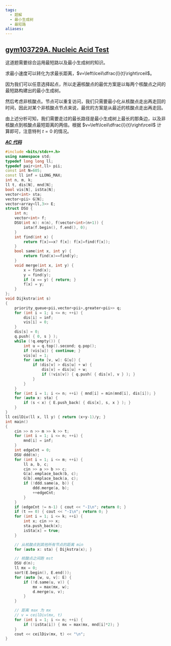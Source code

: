 ```yaml
---
tags:
  - 题解
  - 最小生成树
  - 最短路
aliases:
---
```

## [gym103729A. Nucleic Acid Test](https://codeforces.com/gym/103729/problem/A)

这道题需要综合运用最短路以及最小生成树的知识。

求最小速度可以转化为求最长距离，$v=\left\lceil\dfrac{l}{t}\right\rceil$。

因为我们可以任意选择起点，所以走遍核酸点的最优方案是以每两个核酸点之间的最短路构建出的最小生成树。

然后考虑非核酸点。节点可以重复访问，我们只需要最小化从核酸点走出再走回的时间，因此对某个非核酸点节点来说，最优的方案是从最近的核酸点走出再走回。

由上述分析可知，我们需要走过的最长路径是最小生成树上最长的那条边，以及非核酸点到核酸点最短距离的两倍。根据 $v=\left\lceil\dfrac{l}{t}\right\rceil$ 计算即可，注意特判 $t=0$ 的情况。

[***AC 代码***](https://codeforces.com/gym/103729/submission/314956868)

```cpp
#include <bits/stdc++.h>
using namespace std;
typedef long long ll;
typedef pair<int,ll> pii;
const int N=605;
const ll inf = LLONG_MAX;
int n, m, k;
ll t, dis[N], mnd[N];
bool vis[N], isSta[N];
vector<int> sta;
vector<pii> G[N];
vector<array<ll,3>> E;
struct DSU {
    int n;
    vector<int> f;
    DSU(int n): n(n), f(vector<int>(n+1)) {
        iota(f.begin(), f.end(), 0);
    }
    int find(int x) {
        return f[x]==x? f[x]: f[x]=find(f[x]);
    }
    bool same(int x, int y) {
        return find(x)==find(y);
    }
    void merge(int x, int y) {
        x = find(x);
        y = find(y);
        if (x == y) { return; }
        f[x] = y;
    }
};
void Dijkstra(int s)
{
    priority_queue<pii,vector<pii>,greater<pii>> q;
    for (int i = 1; i <= n; ++i) {
        dis[i] = inf;
        vis[i] = 0;
    }
    dis[s] = 0;
    q.push( { 0, s } );
    while (!q.empty()) {
        int u = q.top().second; q.pop();
        if (vis[u]) { continue; }
        vis[u] = 1;
        for (auto [v, w]: G[u]) {
            if (dis[v] > dis[u] + w) {
                dis[v] = dis[u] + w;
                if (!vis[v]) { q.push( { dis[v], v } ); }
            }
        }
    }
    for (int i = 1; i <= n; ++i) { mnd[i] = min(mnd[i], dis[i]); }
    for (auto x: sta) {
        if (s < x) { E.push_back( { dis[x], s, x } ); }
    }
}
ll ceilDiv(ll x, ll y) { return (x+y-1)/y; }
int main()
{
    cin >> n >> m >> k >> t;
    for (int i = 1; i <= n; ++i) {
        mnd[i] = inf;
    }
    int edgeCnt = 0;
    DSU ddd(n);
    for (int i = 1; i <= m; ++i) {
        ll a, b, c;
        cin >> a >> b >> c;
        G[a].emplace_back(b, c);
        G[b].emplace_back(a, c);
        if (!ddd.same(a, b)) {
            ddd.merge(a, b);
            ++edgeCnt;
        }
    }
    if (edgeCnt != n-1) { cout << "-1\n"; return 0; }
    if (t == 0) { cout << "-1\n"; return 0; }
    for (int i = 1; i <= k; ++i) {
        int x; cin >> x;
        sta.push_back(x);
        isSta[x] = true;
    }

    // 从核酸点到其他所有节点的距离 min
    for (auto x: sta) { Dijkstra(x); }

    // 核酸点之间跑 mst
    DSU d(n);
    ll mx = 0;
    sort(E.begin(), E.end());
    for (auto [w, u, v]: E) {
        if (!d.same(u, v)) {
            mx = max(mx, w);
            d.merge(u, v);
        }
    }

    // 距离 max 为 mx
    // v = ceilDiv(mx, t)
    for (int i = 1; i <= n; ++i) {
        if (!isSta[i]) { mx = max(mx, mnd[i]*2); }
    }
    cout << ceilDiv(mx, t) << "\n";
}
```
